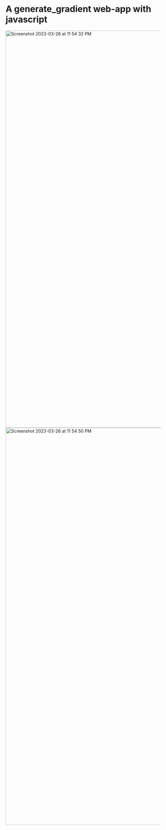 # A generate_gradient web-app with javascript

<img width="1291" alt="Screenshot 2023-03-26 at 11 54 32 PM" src="https://user-images.githubusercontent.com/44643767/227837113-582f8167-d0e2-476b-83d0-03599b9d7f8d.png">

<img width="1291" alt="Screenshot 2023-03-26 at 11 54 50 PM" src="https://user-images.githubusercontent.com/44643767/227837127-78152f2c-ed54-418e-97b1-b145b7750868.png">
